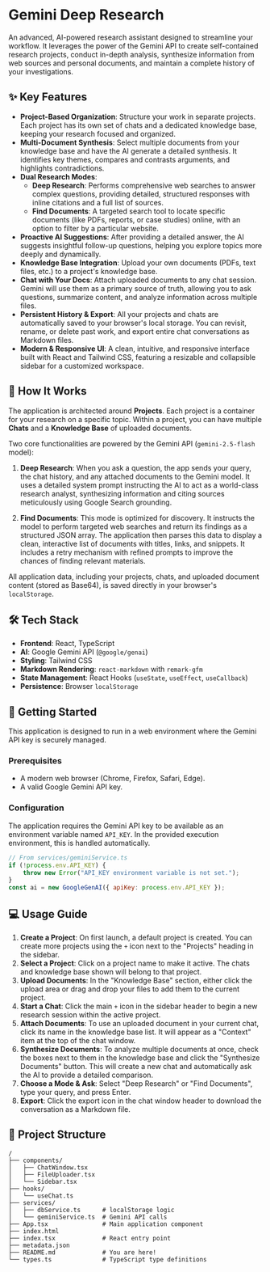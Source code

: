 
# Gemini Deep Research

An advanced, AI-powered research assistant designed to streamline your workflow. It leverages the power of the Gemini API to create self-contained research projects, conduct in-depth analysis, synthesize information from web sources and personal documents, and maintain a complete history of your investigations.

## ✨ Key Features

*   **Project-Based Organization**: Structure your work in separate projects. Each project has its own set of chats and a dedicated knowledge base, keeping your research focused and organized.
*   **Multi-Document Synthesis**: Select multiple documents from your knowledge base and have the AI generate a detailed synthesis. It identifies key themes, compares and contrasts arguments, and highlights contradictions.
*   **Dual Research Modes**:
    *   **Deep Research**: Performs comprehensive web searches to answer complex questions, providing detailed, structured responses with inline citations and a full list of sources.
    *   **Find Documents**: A targeted search tool to locate specific documents (like PDFs, reports, or case studies) online, with an option to filter by a particular website.
*   **Proactive AI Suggestions**: After providing a detailed answer, the AI suggests insightful follow-up questions, helping you explore topics more deeply and dynamically.
*   **Knowledge Base Integration**: Upload your own documents (PDFs, text files, etc.) to a project's knowledge base.
*   **Chat with Your Docs**: Attach uploaded documents to any chat session. Gemini will use them as a primary source of truth, allowing you to ask questions, summarize content, and analyze information across multiple files.
*   **Persistent History & Export**: All your projects and chats are automatically saved to your browser's local storage. You can revisit, rename, or delete past work, and export entire chat conversations as Markdown files.
*   **Modern & Responsive UI**: A clean, intuitive, and responsive interface built with React and Tailwind CSS, featuring a resizable and collapsible sidebar for a customized workspace.

## 🧠 How It Works

The application is architected around **Projects**. Each project is a container for your research on a specific topic. Within a project, you can have multiple **Chats** and a **Knowledge Base** of uploaded documents.

Two core functionalities are powered by the Gemini API (`gemini-2.5-flash` model):

1.  **Deep Research**: When you ask a question, the app sends your query, the chat history, and any attached documents to the Gemini model. It uses a detailed system prompt instructing the AI to act as a world-class research analyst, synthesizing information and citing sources meticulously using Google Search grounding.

2.  **Find Documents**: This mode is optimized for discovery. It instructs the model to perform targeted web searches and return its findings as a structured JSON array. The application then parses this data to display a clean, interactive list of documents with titles, links, and snippets. It includes a retry mechanism with refined prompts to improve the chances of finding relevant materials.

All application data, including your projects, chats, and uploaded document content (stored as Base64), is saved directly in your browser's `localStorage`.

## 🛠️ Tech Stack

*   **Frontend**: React, TypeScript
*   **AI**: Google Gemini API (`@google/genai`)
*   **Styling**: Tailwind CSS
*   **Markdown Rendering**: `react-markdown` with `remark-gfm`
*   **State Management**: React Hooks (`useState`, `useEffect`, `useCallback`)
*   **Persistence**: Browser `localStorage`

## 🚀 Getting Started

This application is designed to run in a web environment where the Gemini API key is securely managed.

### Prerequisites

*   A modern web browser (Chrome, Firefox, Safari, Edge).
*   A valid Google Gemini API key.

### Configuration

The application requires the Gemini API key to be available as an environment variable named `API_KEY`. In the provided execution environment, this is handled automatically.

```javascript
// From services/geminiService.ts
if (!process.env.API_KEY) {
    throw new Error("API_KEY environment variable is not set.");
}
const ai = new GoogleGenAI({ apiKey: process.env.API_KEY });
```

## 💻 Usage Guide

1.  **Create a Project**: On first launch, a default project is created. You can create more projects using the `+` icon next to the "Projects" heading in the sidebar.
2.  **Select a Project**: Click on a project name to make it active. The chats and knowledge base shown will belong to that project.
3.  **Upload Documents**: In the "Knowledge Base" section, either click the upload area or drag and drop your files to add them to the current project.
4.  **Start a Chat**: Click the main `+` icon in the sidebar header to begin a new research session within the active project.
5.  **Attach Documents**: To use an uploaded document in your current chat, click its name in the knowledge base list. It will appear as a "Context" item at the top of the chat window.
6.  **Synthesize Documents**: To analyze multiple documents at once, check the boxes next to them in the knowledge base and click the "Synthesize Documents" button. This will create a new chat and automatically ask the AI to provide a detailed comparison.
7.  **Choose a Mode & Ask**: Select "Deep Research" or "Find Documents", type your query, and press Enter.
8.  **Export**: Click the export icon in the chat window header to download the conversation as a Markdown file.

## 📂 Project Structure

```
/
├── components/
│   ├── ChatWindow.tsx
│   ├── FileUploader.tsx
│   └── Sidebar.tsx
├── hooks/
│   └── useChat.ts
├── services/
│   ├── dbService.ts      # localStorage logic
│   └── geminiService.ts  # Gemini API calls
├── App.tsx               # Main application component
├── index.html
├── index.tsx             # React entry point
├── metadata.json
├── README.md             # You are here!
└── types.ts              # TypeScript type definitions
```
